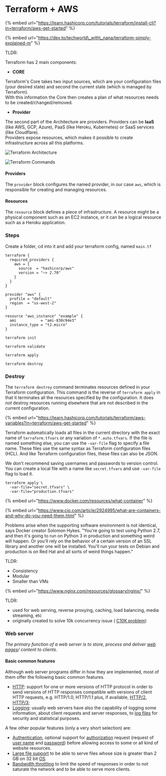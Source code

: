 # Terraform + AWS

{% embed url="https://learn.hashicorp.com/tutorials/terraform/install-cli?in=terraform/aws-get-started" %}

{% embed url="https://dev.to/techworld\_with\_nana/terraform-simply-explained-m" %}

TLDR:

Terraform has 2 main components:

* **CORE**

Terraform's Core takes two input sources, which are your configuration files \(your desired state\) and second the current state \(which is managed by Terraform\).  
With this information the Core then creates a plan of what resources needs to be created/changed/removed.

* **Provider**

The second part of the Architecture are providers. Providers can be **IaaS** \(like AWS, GCP, Azure\), PaaS \(like Heroku, Kubernetes\) or SaaS services \(like Cloudflare\).  
Providers expose resources, which makes it possible to create infrastructure across all this platforms.

![Terraform Architecture](https://res.cloudinary.com/practicaldev/image/fetch/s--Qk9SZk59--/c_limit%2Cf_auto%2Cfl_progressive%2Cq_auto%2Cw_880/https://dev-to-uploads.s3.amazonaws.com/i/xxva0ol9ysbv8blan4e6.png)

![Terraform Commands](https://res.cloudinary.com/practicaldev/image/fetch/s--8iTvETvo--/c_limit%2Cf_auto%2Cfl_progressive%2Cq_auto%2Cw_880/https://dev-to-uploads.s3.amazonaws.com/i/d3eh00yiowys24y85juh.png)

#### Providers

The `provider` block configures the named provider, in our case `aws`, which is responsible for creating and managing resources. 

#### Resources

The `resource` block defines a piece of infrastructure. A resource might be a physical component such as an EC2 instance, or it can be a logical resource such as a Heroku application.



### Steps

Create a folder, cd into it and add your terraform config, named `main.tf`

```text
terraform {
  required_providers {
    aws = {
      source  = "hashicorp/aws"
      version = "~> 2.70"
    }
  }
}

provider "aws" {
  profile = "default"
  region  = "us-west-2"
}

resource "aws_instance" "example" {
  ami           = "ami-830c94e3"
  instance_type = "t2.micro"
}
```

`terraform init`

`terraform validate`

`terraform apply`

`terraform destroy`

### Destroy

The `terraform destroy` command terminates resources defined in your Terraform configuration. This command is the reverse of `terraform apply` in that it terminates all the resources specified by the configuration. It does _not_ destroy resources running elsewhere that are not described in the current configuration.

{% embed url="https://learn.hashicorp.com/tutorials/terraform/aws-variables?in=terraform/aws-get-started" %}

Terraform automatically loads all files in the current directory with the exact name of `terraform.tfvars` or any variation of `*.auto.tfvars`. If the file is named something else, you can use the `-var-file` flag to specify a file name. These files use the same syntax as Terraform configuration files \(HCL\). And like Terraform configuration files, these files can also be JSON.

We don't recommend saving usernames and passwords to version control. You can create a local file with a name like `secret.tfvars` and use `-var-file` flag to load it.

```text
terraform apply \
  -var-file="secret.tfvars" \
  -var-file="production.tfvars"
```

{% embed url="https://www.docker.com/resources/what-container" %}

{% embed url="https://www.cio.com/article/2924995/what-are-containers-and-why-do-you-need-them.html" %}

Problems arise when the supporting software environment is not identical, says Docker creator Solomon Hykes. "You're going to test using Python 2.7, and then it's going to run on Python 3 in production and something weird will happen. Or you'll rely on the behavior of a certain version of an SSL library and another one will be installed. You'll run your tests on Debian and production is on Red Hat and all sorts of weird things happen."

TLDR: 

* Consistency
* Modular
* Smaller than VMs

{% embed url="https://www.nginx.com/resources/glossary/nginx/" %}

TLDR: 

* used for web serving, reverse proxying, caching, load balancing, media streaming, etc
* originally created to solve 10k concurrency issue \( [C10K problem](https://en.wikipedia.org/wiki/C10k_problem)\)

### Web server

_The primary function of a web server is to store, process and deliver_ [_web pages_](https://en.wikipedia.org/wiki/Web_page)_/ content to clients_.



#### Basic common features

Although web server programs differ in how they are implemented, most of them offer the following basic common features.

* [HTTP](https://en.wikipedia.org/wiki/HTTP): support for one or more versions of HTTP protocol in order to send versions of HTTP responses compatible with versions of client HTTP requests, e.g. HTTP/1.0, HTTP/1.1 plus, if available, [HTTP/2](https://en.wikipedia.org/wiki/HTTP/2), [HTTP/3](https://en.wikipedia.org/wiki/HTTP/3);
* [Logging](https://en.wikipedia.org/wiki/Data_logging): usually web servers have also the capability of logging some information, about client requests and server responses, to [log files](https://en.wikipedia.org/wiki/Server_log) for security and statistical purposes.

A few other popular features \(only a very short selection\) are:

* [Authentication](https://en.wikipedia.org/wiki/Authentication), optional support for [authorization](https://en.wikipedia.org/wiki/Authorization) request \(request of [user name](https://en.wikipedia.org/wiki/User_name) and [password](https://en.wikipedia.org/wiki/Password)\) before allowing access to some or all kind of website resources.
* [Large file support](https://en.wikipedia.org/wiki/Large_file_support) to be able to serve files whose size is greater than 2 GB on 32 bit [OS](https://en.wikipedia.org/wiki/Operating_system).
* [Bandwidth throttling](https://en.wikipedia.org/wiki/Bandwidth_throttling) to limit the speed of responses in order to not saturate the network and to be able to serve more clients.



